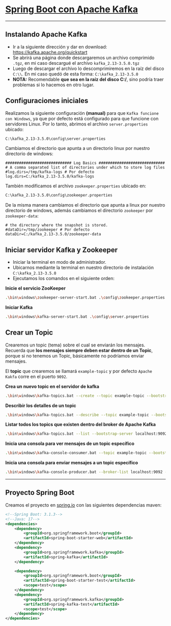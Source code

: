# [Spring Boot con Apache Kafka](https://www.youtube.com/watch?v=UbbyW5Z1lv8&t=3205s)

---

## Instalando Apache Kafka

- Ir a la siguiente dirección y dar en download: https://kafka.apache.org/quickstart
- Se abrirá una página donde descargaremos un archivo comprimido `.tgz`, en mi caso descargué el archivo
  `kafka_2.13-3.5.0.tgz`
- Luego de descargar el archivo lo descomprimiremos en la raíz del disco `C:\\`. En mi caso quedó de esta forma:
  `C:\kafka_2.13-3.5.0`
- **NOTA:** Recomendable **que sea en la raíz del disco C:/**, sino podría traer problemas si lo hacemos en otro lugar.

## Configuraciones iniciales

Realizamos la siguiente configuración **(manual)** para que `Kafka funcione con Windows`, ya que por defecto está
configurado para que funcione con servidores Linux. Por lo tanto, abrimos el archivo `server.properties` ubicado:

````bash
C:\kafka_2.13-3.5.0\config\server.properties
````

Cambiamos el directorio que apunta a un directorio linux por nuestro directorio de windows:

````properties
############################# Log Basics #############################
# A comma separated list of directories under which to store log files
#log.dirs=/tmp/kafka-logs # Por defecto
log.dirs=C:/kafka_2.13-3.5.0/kafka-logs
````

También modificamos el archivo `zookeeper.properties` ubicado en:

````bash
C:\kafka_2.13-3.5.0\config\zookeeper.properties
````

De la misma manera cambiamos el directorio que apunta a linux por nuestro directorio de windows, además cambiamos el
directorio `zookeeper` por `zookeeper-data`:

````properties
# the directory where the snapshot is stored.
#dataDir=/tmp/zookeeper # Por defecto
dataDir=C:/kafka_2.13-3.5.0/zookeeper-data
````

## Iniciar servidor Kafka y Zookeeper

- Iniciar la terminal en modo de administrador.
- Ubicarnos mediante la terminal en nuestro directorio de instalación `C:\kafka_2.13-3.5.0`
- Ejecutamos los comandos en el siguiente orden:

**Inicie el servicio ZooKeeper**

```bash
.\bin\windows\zookeeper-server-start.bat .\config\zookeeper.properties
```

**Iniciar Kafka**

````bash
.\bin\windows\kafka-server-start.bat .\config\server.properties
````

## Crear un Topic

Crearemos un topic (tema) sobre el cual se enviarán los mensajes. Recuerda que **los mensajes
siempre deben estar dentro de un Topic**, porque si no tenemos un Topic, básicamente no podríamos
enviar mensajes.

El **topic** que crearemos se llamará `example-topic` y por defecto `Apache Kakfa` corre en el puerto `9092`.

**Crea un nuevo topic en el servidor de kafka**

````bash
.\bin\windows\kafka-topics.bat --create --topic example-topic --bootstrap-server localhost:9092
````

**Describir los detalles de un topic**

````bash
.\bin\windows\kafka-topics.bat --describe --topic example-topic --bootstrap-server localhost:9092
````

**Listar todos los topics que existen dentro del broker de Apache Kafka**

````bash
.\bin\windows\kafka-topics.bat --list --bootstrap-server localhost:9092
````

**Inicia una consola para ver mensajes de un topic específico**

````bash
.\bin\windows\kafka-console-consumer.bat --topic example-topic --bootstrap-server localhost:9092
````

**Inicia una consola para enviar mensajes a un topic específico**

````bash
.\bin\windows\kafka-console-producer.bat --broker-list localhost:9092 --topic example-topic
````

---

## Proyecto Spring Boot

Creamos el proyecto en [spring.io](https://start.spring.io/) con las siguientes dependencias maven:

````xml
<!--Spring Boot: 3.1.3-->
<!--Java: 17-->
<dependencies>
    <dependency>
        <groupId>org.springframework.boot</groupId>
        <artifactId>spring-boot-starter-web</artifactId>
    </dependency>
    <dependency>
        <groupId>org.springframework.kafka</groupId>
        <artifactId>spring-kafka</artifactId>
    </dependency>

    <dependency>
        <groupId>org.springframework.boot</groupId>
        <artifactId>spring-boot-starter-test</artifactId>
        <scope>test</scope>
    </dependency>
    <dependency>
        <groupId>org.springframework.kafka</groupId>
        <artifactId>spring-kafka-test</artifactId>
        <scope>test</scope>
    </dependency>
</dependencies>
````
